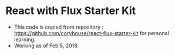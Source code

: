 # React with Flux Starter Kit
- This code is copied from repository : https://github.com/coryhouse/react-flux-starter-kit for personal learning.
- Working as of Feb 5, 2018.
